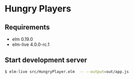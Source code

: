 # Hungry Players

## Requirements
* elm 0.19.0
* elm-live 4.0.0-rc.1

## Start development server

```bash
$ elm-live src/HungryPlayer.elm  -- --output=out/app.js
```
